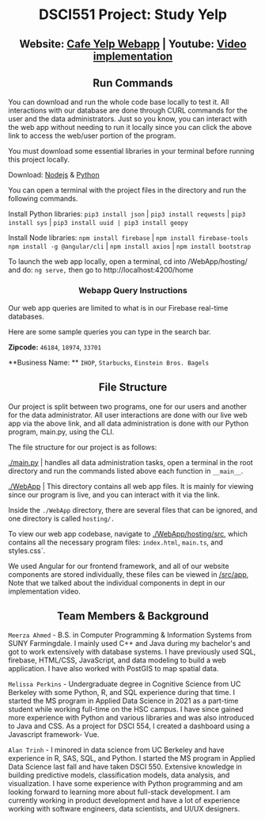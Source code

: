 <h1 align="center">DSCI551 Project: Study Yelp</h1>

<h2 align="center">
  Website: <a href="https://dsci551-finalproject-756e6.web.app/home">Cafe Yelp Webapp</a> | 
  Youtube: <a href="https://www.youtube.com/watch?v=jvr61s6kXJ0&ab_channel=AlanTrinh">Video implementation</a>
</h2>

<h2 align="center">Run Commands</h2>

You can download and run the whole code base locally to test it. All interactions with our database are done through CURL commands for the user and the data administrators. Just so you know, you can interact with the web app without needing to run it locally since you can click the above link to access the web/user portion of the program. 

You must download some essential libraries in your terminal before running this project locally.

Download: [Nodejs](https://nodejs.org/en/download/current) & [Python](https://www.python.org/downloads/) 

You can open a terminal with the project files in the directory and run the following commands.

Install Python libraries: 
`pip3 install json` | `pip3 install requests` | `pip3 install sys` | `pip3 install uuid | pip3 install geopy`

Install Node libraries: 
`npm install firebase` | `npm install firebase-tools` `npm install -g @angular/cli` | `npm install axios` | `npm install bootstrap`

To launch the web app locally, open a terminal, cd into /WebApp/hosting/ and do: `ng serve,` then go to http://localhost:4200/home 

<h3 align="center">Webapp Query Instructions</h3>
Our web app queries are limited to what is in our Firebase real-time databases. 

Here are some sample queries you can type in the search bar. 

**Zipcode:** `46184`, `18974`, `33701`

**Business Name: ** `IHOP`, `Starbucks`, `Einstein Bros. Bagels` 

<h2 align="center">File Structure</h2>

Our project is split between two programs, one for our users and another for the data administrator. All user interactions are done with our live web app via the above link, and all data administration is done with our Python program, main.py, using the CLI. 

The file structure for our project is as follows:

[./main.py](/main.py) | handles all data administration tasks, open a terminal in the root directory and run the commands listed above each function in `__main__`. 

[./WebApp](/WebApp/) | This directory contains all web app files. It is mainly for viewing since our program is live, and you can interact with it via the link.   
  
Inside the `./WebApp` directory, there are several files that can be ignored, and one directory is called `hosting/.`

To view our web app codebase, navigate to [./WebApp/hosting/src](/WebApp/hosting/src), which contains all the necessary program files: `index.html`, `main.ts`, and styles.css`.

We used Angular for our frontend framework, and all of our website components are stored individually, these files can be viewed in [/src/app](/WebApp/hosting/src/app), Note that we talked about the individual components in dept in our implementation video. 


<h2 align="center">Team Members & Background</h2>

`Meerza Ahmed` - B.S. in Computer Programming & Information Systems from SUNY Farmingdale. I mainly used C++ and Java during my bachelor's and got to work extensively with database systems. I have previously used SQL, firebase, HTML/CSS, JavaScript, and data modeling to build a web application. I have also worked with PostGIS to map spatial data.

`Melissa Perkins` - Undergraduate degree in Cognitive Science from UC Berkeley with some Python, R, and SQL experience during that time. I started the MS program in Applied Data Science in 2021 as a part-time student while working full-time on the HSC campus. I have since gained more experience with Python and various libraries and was also introduced to Java and CSS. As a project for DSCI 554, I created a dashboard using a Javascript framework- Vue.

`Alan Trinh` - I minored in data science from UC Berkeley and have experience in R, SAS, SQL, and Python. I started the MS program in Applied Data Science last fall and have taken DSCI 550. Extensive knowledge in building predictive models, classification models, data analysis, and visualization. I have some experience with Python programming and am looking forward to learning more about full-stack development. I am currently working in product development and have a lot of experience working with software engineers, data scientists, and UI/UX designers.
